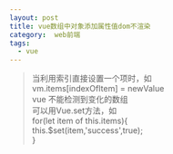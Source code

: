 ```yaml
---
layout: post
title: vue数组中对象添加属性值dom不渲染
category:  web前端
tags:
  - vue
---
```

> 当利用索引直接设置一个项时，如  
  vm.items[indexOfItem] = newValue  
  vue 不能检测到变化的数组  
  可以用Vue.set方法，如  
  for(let item of this.items){  
         this.$set(item,'success',true);  
     }
